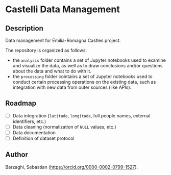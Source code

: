 # Castelli Data Management

## Description

Data management for Emilia-Romagna Castles project.

The repository is organized as follows:
* the `analysis` folder contains a set of Jupyter notebooks used to examine and visualize the data, as well as to draw conclusions and/or questions about the data and what to do with it.
* the `processing` folder cointains a set of Jupyter notebooks used to conduct certain processing operations on the existing data, such as integration with new data from outer sources (like APIs).

## Roadmap

- [ ] Data integration (`latitude`, `longitude`, full people names, external identifiers, etc.)
- [ ] Data cleaning (normalization of `NULL` values, etc.)
- [ ] Data documentation
- [ ] Definition of dataset protocol

## Author

Barzaghi, Sebastian (https://orcid.org/0000-0002-0799-1527).
